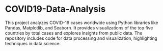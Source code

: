 # COVID19-Data-Analysis
This project analyzes COVID-19 cases worldwide using Python libraries like Pandas, Matplotlib, and Seaborn. It provides visualizations of the top five countries by total cases and explores insights from public data. The repository includes code for data processing and visualization, highlighting techniques in data science.
